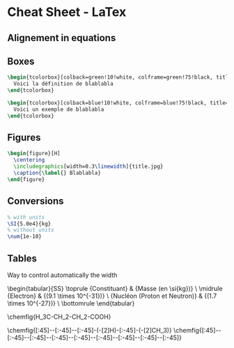 # Cheat Sheet - LaTex


## Alignement in equations



## Boxes

```latex
\begin{tcolorbox}[colback=green!10!white, colframe=green!75!black, title=Définition : xxx]
  Voici la définition de blablabla
\end{tcolorbox}

\begin{tcolorbox}[colback=blue!10!white, colframe=blue!75!black, title=Exemples - Application]
  Voici un exemple de blablabla
\end{tcolorbox}
```

## Figures

```latex
\begin{figure}[H]
  \centering
  \includegraphics[width=0.3\linewidth]{title.jpg}
  \caption{\label{} Blablabla}
\end{figure}
```

## Conversions

```latex
% with units
\SI{5.0e4}{kg}
% without units
\num{1e-10}
```

## Tables

Way to control automatically the width 

\begin{tabular}{SS}
  \toprule
  {Constituant} & {Masse (en \si{kg})} \\
  \midrule
  {Electron} & {\(9.1 \times 10^{-31}\)} \\
  {Nucléon (Proton et Neutron)} & {\(1.7 \times 10^{-27}\)} \\
  \bottomrule
\end{tabular}



\chemfig{H_3C-CH_2-CH_2-COOH}

\chemfig{[:45]--[:-45]--[:-45]-(-[2]H)-[:-45]-(-[2]CH_3)}
\chemfig{[:45]--[:-45]--[:-45]--[:-45]--[:-45]--[:-45]--[:-45]--[:-45]--[:-45]}
